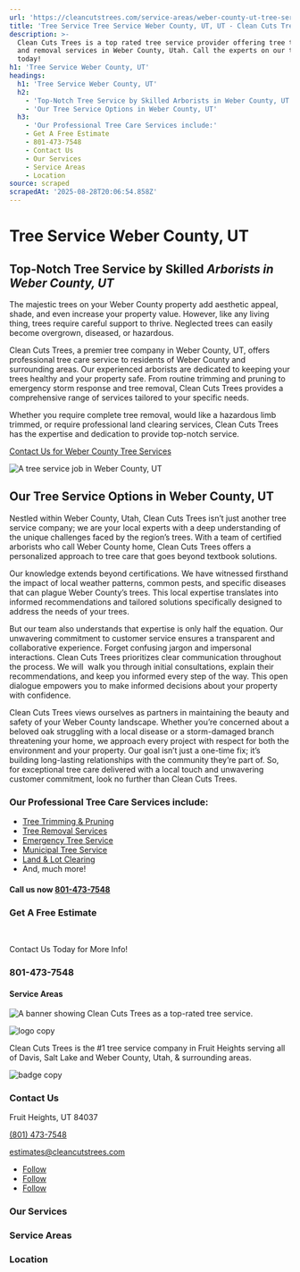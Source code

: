 ```yaml
---
url: 'https://cleancutstrees.com/service-areas/weber-county-ut-tree-service/'
title: 'Tree Service Tree Service Weber County, UT, UT - Clean Cuts Trees'
description: >-
  Clean Cuts Trees is a top rated tree service provider offering tree trimming
  and removal services in Weber County, Utah. Call the experts on our team
  today!
h1: 'Tree Service Weber County, UT'
headings:
  h1: 'Tree Service Weber County, UT'
  h2:
    - 'Top-Notch Tree Service by Skilled Arborists in Weber County, UT'
    - 'Our Tree Service Options in Weber County, UT'
  h3:
    - 'Our Professional Tree Care Services include:'
    - Get A Free Estimate
    - 801-473-7548
    - Contact Us
    - Our Services
    - Service Areas
    - Location
source: scraped
scrapedAt: '2025-08-28T20:06:54.858Z'
---
```

# Tree Service Weber County, UT

## Top-Notch Tree Service by Skilled _Arborists in Weber County, UT_

The majestic trees on your Weber County property add aesthetic appeal, shade, and even increase your property value. However, like any living thing, trees require careful support to thrive. Neglected trees can easily become overgrown, diseased, or hazardous.

Clean Cuts Trees, a premier tree company in Weber County, UT, offers professional tree care service to residents of Weber County and surrounding areas. Our experienced arborists are dedicated to keeping your trees healthy and your property safe. From routine trimming and pruning to emergency storm response and tree removal, Clean Cuts Trees provides a comprehensive range of services tailored to your specific needs.

Whether you require complete tree removal, would like a hazardous limb trimmed, or require professional land clearing services, Clean Cuts Trees has the expertise and dedication to provide top-notch service. 

[Contact Us for Weber County Tree Services](/contact-us)

![A tree service job in Weber County, UT](./assets/4e4deff00a3bca7a39aab89acf685dd1158a87f5.jpg "tree-service-weber-county-ut")

## Our Tree Service Options in Weber County, UT

Nestled within Weber County, Utah, Clean Cuts Trees isn’t just another tree service company; we are your local experts with a deep understanding of the unique challenges faced by the region’s trees. With a team of certified arborists who call Weber County home, Clean Cuts Trees offers a personalized approach to tree care that goes beyond textbook solutions.

Our knowledge extends beyond certifications. We have witnessed firsthand the impact of local weather patterns, common pests, and specific diseases that can plague Weber County’s trees. This local expertise translates into informed recommendations and tailored solutions specifically designed to address the needs of your trees.

But our team also understands that expertise is only half the equation. Our unwavering commitment to customer service ensures a transparent and collaborative experience. Forget confusing jargon and impersonal interactions. Clean Cuts Trees prioritizes clear communication throughout the process. We will  walk you through initial consultations, explain their recommendations, and keep you informed every step of the way. This open dialogue empowers you to make informed decisions about your property with confidence.

Clean Cuts Trees views ourselves as partners in maintaining the beauty and safety of your Weber County landscape. Whether you’re concerned about a beloved oak struggling with a local disease or a storm-damaged branch threatening your home, we approach every project with respect for both the environment and your property. Our goal isn’t just a one-time fix; it’s building long-lasting relationships with the community they’re part of. So, for exceptional tree care delivered with a local touch and unwavering customer commitment, look no further than Clean Cuts Trees.

### Our Professional Tree Care Services include:

-   [Tree Trimming & Pruning](https://cleancutstrees.com/services/tree-trimming/)
-   [Tree Removal Services](https://cleancutstrees.com/services/tree-removal/)
-   [Emergency Tree Service](https://cleancutstrees.com/services/emergency-tree-damage/)
-   [Municipal Tree Service](https://cleancutstrees.com/services/municipal-tree-service/)
-   [Land & Lot Clearing](https://cleancutstrees.com/services/professional-land-clearing-services/)
-   And, much more!

#### Call us now [**801-473-7548**](tel:801-473-7548)

### Get A Free Estimate

  [](tel:+18014737548)

Contact Us Today for More Info!

### 801-473-7548

#### Service Areas

![A banner showing Clean Cuts Trees as a top-rated tree service.](./assets/6044a2199980b071066c9787705eaf1fd5e11a3e.png)

![logo copy](./assets/90a16e2ce5a7f00fb2e4f2b204af48a34ef55eab.png "logo copy")

Clean Cuts Trees is the #1 tree service company in Fruit Heights serving all of Davis, Salt Lake and Weber County, Utah, & surrounding areas.

![badge copy](./assets/f718afde080bd8d3dd3880e1e259267f39699dcb.png "badge copy")

### Contact Us

Fruit Heights, UT 84037

[(801) 473-7548](tel:+18014737548)

[estimates@cleancutstrees.com](mailto:estimates@cleancutstrees.com)

-   [Follow](https://www.facebook.com/CleanCutsTrees/ "Follow on Facebook")
-   [Follow](https://www.youtube.com/channel/UCSMH2M8_eCp3TM7lxs7HC1w/videos "Follow on Youtube")
-   [Follow](https://www.instagram.com/clean_cuts_trees/ "Follow on Instagram")

### Our Services

### Service Areas

### Location
